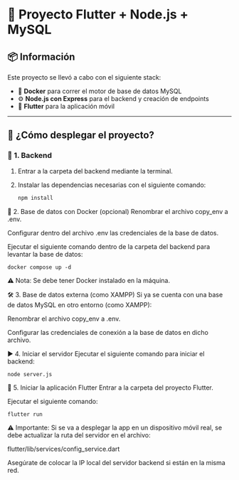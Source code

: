 # 📱 Proyecto Flutter + Node.js + MySQL

## 📦 Información

Este proyecto se llevó a cabo con el siguiente stack:

- 🐳 **Docker** para correr el motor de base de datos MySQL  
- ⚙️ **Node.js con Express** para el backend y creación de endpoints  
- 📱 **Flutter** para la aplicación móvil

---

## 🚀 ¿Cómo desplegar el proyecto?

### 🔧 1. Backend

1. Entrar a la carpeta del backend mediante la terminal.
2. Instalar las dependencias necesarias con el siguiente comando:

   ```bash
   npm install
🐳 2. Base de datos con Docker (opcional)
Renombrar el archivo copy_env a .env.

Configurar dentro del archivo .env las credenciales de la base de datos.

Ejecutar el siguiente comando dentro de la carpeta del backend para levantar la base de datos:

    docker compose up -d

⚠️ Nota: Se debe tener Docker instalado en la máquina.

🛠️ 3. Base de datos externa (como XAMPP)
Si ya se cuenta con una base de datos MySQL en otro entorno (como XAMPP):

Renombrar el archivo copy_env a .env.

Configurar las credenciales de conexión a la base de datos en dicho archivo.

▶️ 4. Iniciar el servidor
Ejecutar el siguiente comando para iniciar el backend:

    node server.js

📱 5. Iniciar la aplicación Flutter
Entrar a la carpeta del proyecto Flutter.

Ejecutar el siguiente comando:

    flutter run
    
⚠️ Importante: Si se va a desplegar la app en un dispositivo móvil real, se debe actualizar la ruta del servidor en el archivo:

flutter/lib/services/config_service.dart

Asegúrate de colocar la IP local del servidor backend si están en la misma red.